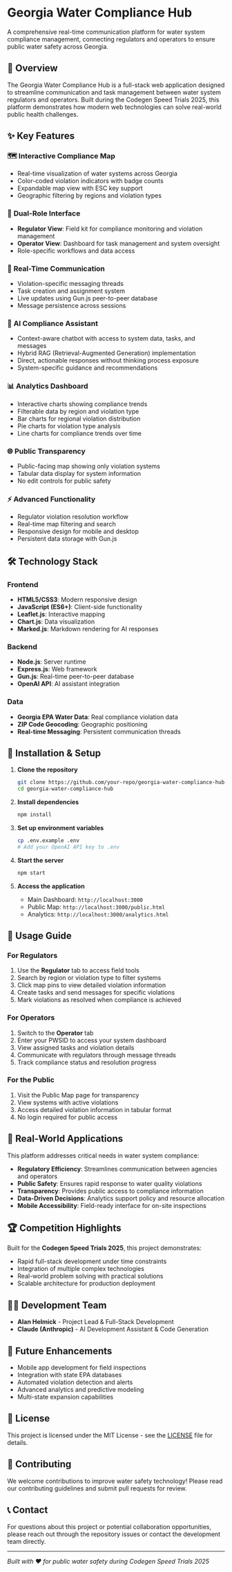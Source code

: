 # Georgia Water Compliance Hub

A comprehensive real-time communication platform for water system compliance management, connecting regulators and operators to ensure public water safety across Georgia.

## 🌊 Overview

The Georgia Water Compliance Hub is a full-stack web application designed to streamline communication and task management between water system regulators and operators. Built during the Codegen Speed Trials 2025, this platform demonstrates how modern web technologies can solve real-world public health challenges.

## ✨ Key Features

### 🗺️ **Interactive Compliance Map**
- Real-time visualization of water systems across Georgia
- Color-coded violation indicators with badge counts
- Expandable map view with ESC key support
- Geographic filtering by regions and violation types

### 👥 **Dual-Role Interface**
- **Regulator View**: Field kit for compliance monitoring and violation management
- **Operator View**: Dashboard for task management and system oversight
- Role-specific workflows and data access

### 💬 **Real-Time Communication**
- Violation-specific messaging threads
- Task creation and assignment system
- Live updates using Gun.js peer-to-peer database
- Message persistence across sessions

### 🤖 **AI Compliance Assistant**
- Context-aware chatbot with access to system data, tasks, and messages
- Hybrid RAG (Retrieval-Augmented Generation) implementation
- Direct, actionable responses without thinking process exposure
- System-specific guidance and recommendations

### 📊 **Analytics Dashboard**
- Interactive charts showing compliance trends
- Filterable data by region and violation type
- Bar charts for regional violation distribution
- Pie charts for violation type analysis
- Line charts for compliance trends over time

### 🌐 **Public Transparency**
- Public-facing map showing only violation systems
- Tabular data display for system information
- No edit controls for public safety

### ⚡ **Advanced Functionality**
- Regulator violation resolution workflow
- Real-time map filtering and search
- Responsive design for mobile and desktop
- Persistent data storage with Gun.js

## 🛠️ Technology Stack

### Frontend
- **HTML5/CSS3**: Modern responsive design
- **JavaScript (ES6+)**: Client-side functionality
- **Leaflet.js**: Interactive mapping
- **Chart.js**: Data visualization
- **Marked.js**: Markdown rendering for AI responses

### Backend
- **Node.js**: Server runtime
- **Express.js**: Web framework
- **Gun.js**: Real-time peer-to-peer database
- **OpenAI API**: AI assistant integration

### Data
- **Georgia EPA Water Data**: Real compliance violation data
- **ZIP Code Geocoding**: Geographic positioning
- **Real-time Messaging**: Persistent communication threads

## 🚀 Installation & Setup

1. **Clone the repository**
   ```bash
   git clone https://github.com/your-repo/georgia-water-compliance-hub
   cd georgia-water-compliance-hub
   ```

2. **Install dependencies**
   ```bash
   npm install
   ```

3. **Set up environment variables**
   ```bash
   cp .env.example .env
   # Add your OpenAI API key to .env
   ```

4. **Start the server**
   ```bash
   npm start
   ```

5. **Access the application**
   - Main Dashboard: `http://localhost:3000`
   - Public Map: `http://localhost:3000/public.html`
   - Analytics: `http://localhost:3000/analytics.html`

## 📱 Usage Guide

### For Regulators
1. Use the **Regulator** tab to access field tools
2. Search by region or violation type to filter systems
3. Click map pins to view detailed violation information
4. Create tasks and send messages for specific violations
5. Mark violations as resolved when compliance is achieved

### For Operators
1. Switch to the **Operator** tab
2. Enter your PWSID to access your system dashboard
3. View assigned tasks and violation details
4. Communicate with regulators through message threads
5. Track compliance status and resolution progress

### For the Public
1. Visit the Public Map page for transparency
2. View systems with active violations
3. Access detailed violation information in tabular format
4. No login required for public access

## 🎯 Real-World Applications

This platform addresses critical needs in water system compliance:

- **Regulatory Efficiency**: Streamlines communication between agencies and operators
- **Public Safety**: Ensures rapid response to water quality violations
- **Transparency**: Provides public access to compliance information
- **Data-Driven Decisions**: Analytics support policy and resource allocation
- **Mobile Accessibility**: Field-ready interface for on-site inspections

## 🏆 Competition Highlights

Built for the **Codegen Speed Trials 2025**, this project demonstrates:
- Rapid full-stack development under time constraints
- Integration of multiple complex technologies
- Real-world problem solving with practical solutions
- Scalable architecture for production deployment

## 👨‍💻 Development Team

- **Alan Helmick** - Project Lead & Full-Stack Development
- **Claude (Anthropic)** - AI Development Assistant & Code Generation

## 🔮 Future Enhancements

- Mobile app development for field inspections
- Integration with state EPA databases
- Automated violation detection and alerts
- Advanced analytics and predictive modeling
- Multi-state expansion capabilities

## 📄 License

This project is licensed under the MIT License - see the [LICENSE](LICENSE) file for details.

## 🤝 Contributing

We welcome contributions to improve water safety technology! Please read our contributing guidelines and submit pull requests for review.

## 📞 Contact

For questions about this project or potential collaboration opportunities, please reach out through the repository issues or contact the development team directly.

---

*Built with ❤️ for public water safety during Codegen Speed Trials 2025*
